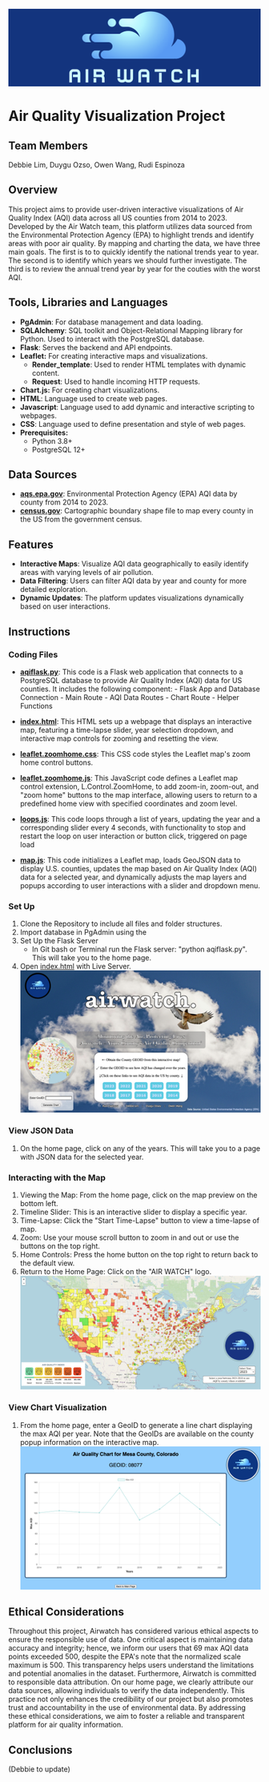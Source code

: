 ![LOGO](https://github.com/Dozsoybootcamp/air-watch_team5/blob/main/static/logo_ReadMe.png)
# Air Quality Visualization Project

## Team Members
Debbie Lim, Duygu Ozso, Owen Wang, Rudi Espinoza

## Overview
This project aims to provide user-driven interactive visualizations of Air Quality Index (AQI) data across all US counties from 2014 to 2023. Developed by the Air Watch team, this platform utilizes data sourced from the Environmental Protection Agency (EPA) to highlight trends and identify areas with poor air quality. By mapping and charting the data, we have three main goals. The first is to to quickly identify the national trends year to year. The second is to identify which years we should further investigate. The third is to review the annual trend year by year for the couties with the worst AQI.


## Tools, Libraries and Languages
- **PgAdmin**: For database management and data loading.
- **SQLAlchemy**: SQL toolkit and Object-Relational Mapping library for Python. Used to interact with the PostgreSQL database.
- **Flask**: Serves the backend and API endpoints.
- **Leaflet:** For creating interactive maps and visualizations.
    - **Render_template**: Used to render HTML templates with dynamic content.
    - **Request**: Used to handle incoming HTTP requests.
- **Chart.js:** For creating chart visualizations.
- **HTML**: Language used to create web pages.
- **Javascript**: Language used to add dynamic and interactive scripting to webpages.
- **CSS**: Language used to define presentation and style of web pages.
- **Prerequisites:**
    - Python 3.8+
    - PostgreSQL 12+

## Data Sources
- **[aqs.epa.gov](https://aqs.epa.gov/aqsweb/airdata/download_files.html#Annual)**: Environmental Protection Agency (EPA) AQI data by county from 2014 to 2023.
- **[census.gov](https://www.census.gov/geographies/mapping-files/time-series/geo/carto-boundary-file.html)**: Cartographic boundary shape file to map every county in the US from the government census.

## Features
- **Interactive Maps**: Visualize AQI data geographically to easily identify areas with varying levels of air pollution.
- **Data Filtering**: Users can filter AQI data by year and county for more detailed exploration.
- **Dynamic Updates**: The platform updates visualizations dynamically based on user interactions.
    
## Instructions
### Coding Files
- **[aqiflask.py](https://github.com/Dozsoybootcamp/air-watch_team5/blob/main/aqiflask.py)**: This code is a Flask web application that connects to a PostgreSQL database to provide Air Quality Index (AQI) data for US counties. It includes the following component:
       - Flask App and Database Connection
       - Main Route
       - AQI Data Routes
       - Chart Route
       - Helper Functions
       
- **[index.html](https://github.com/Dozsoybootcamp/air-watch_team5/blob/main/index.html)**: This HTML sets up a webpage that displays an interactive map, featuring a time-lapse slider, year selection dropdown, and interactive map controls for zooming and resetting the view.
- **[leaflet.zoomhome.css](https://github.com/Dozsoybootcamp/air-watch_team5/blob/main/leaflet.zoomhome.css)**: This CSS code styles the Leaflet map's zoom home control buttons.
- **[leaflet.zoomhome.js](https://github.com/Dozsoybootcamp/air-watch_team5/blob/main/leaflet.zoomhome.css)**: This JavaScript code defines a Leaflet map control extension, L.Control.ZoomHome, to add zoom-in, zoom-out, and "zoom home" buttons to the map interface, allowing users to return to a predefined home view with specified coordinates and zoom level.
- **[loops.js](https://github.com/Dozsoybootcamp/air-watch_team5/blob/main/loop.js)**: This code loops through a list of years, updating the year and a corresponding slider every 4 seconds, with functionality to stop and restart the loop on user interaction or button click, triggered on page load
- **[map.js](https://github.com/Dozsoybootcamp/air-watch_team5/blob/main/leaflet.zoomhome.min.js)**: This code initializes a Leaflet map, loads GeoJSON data to display U.S. counties, updates the map based on Air Quality Index (AQI) data for a selected year, and dynamically adjusts the map layers and popups according to user interactions with a slider and dropdown menu.

### Set Up
1. Clone the Repository to include all files and folder structures.
2. Import database in PgAdmin using the
3. Set Up the Flask Server 
    - In Git bash or Terminal run the Flask server: "python aqiflask.py". This will take you to the home page.
4. Open [index.html](https://github.com/Dozsoybootcamp/air-watch_team5/blob/main/index.html) with Live Server.
![Figure 1: Home Web Page](https://github.com/Dozsoybootcamp/air-watch_team5/blob/main/static/homepage_screenshot.png)
    
### View JSON Data
1. On the home page, click on any of the years. This will take you to a page with JSON data for the selected year.

### Interacting with the Map
1. Viewing the Map: From the home page, click on the map preview on the bottom left.
2. Timeline Slider: This is an interactive slider to display a specific year. 
3. Time-Lapse: Click the "Start Time-Lapse" button to view a time-lapse of map.
4. Zoom: Use your mouse scroll button to zoom in and out or use the buttons on the top right.
5. Home Controls: Press the home button on the top right to return back to the default view.
6. Return to the Home Page: Click on the "AIR WATCH" logo.
![Figure 3: Interactive Map](https://github.com/Dozsoybootcamp/air-watch_team5/blob/main/static/map_image.jpg)

### View Chart Visualization
1. From the home page, enter a GeoID to generate a line chart displaying the max AQI per year. Note that the GeoIDs are available on the county popup information on the interactive map.
![Figure 2: Charts](https://github.com/Dozsoybootcamp/air-watch_team5/blob/main/static/chart_screenshot.png)

## Ethical Considerations
Throughout this project, Airwatch has considered various ethical aspects to ensure the responsible use of data. One critical aspect is maintaining data accuracy and integrity; hence, we inform our users that 69 max AQI data points exceeded 500, despite the EPA's note that the normalized scale maximum is 500. This transparency helps users understand the limitations and potential anomalies in the dataset. Furthermore, Airwatch is committed to responsible data attribution. On our home page, we clearly attribute our data sources, allowing individuals to verify the data independently. This practice not only enhances the credibility of our project but also promotes trust and accountability in the use of environmental data. By addressing these ethical considerations, we aim to foster a reliable and transparent platform for air quality information.

## Conclusions
(Debbie to update)

